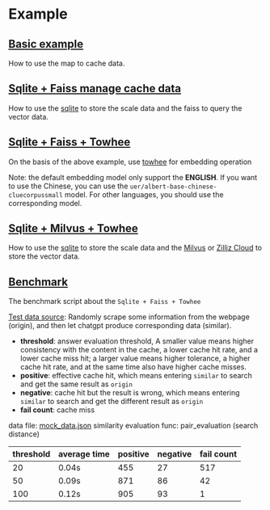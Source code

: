 # Example

## [Basic example](map/map_manager.py)

How to use the map to cache data.

## [Sqlite + Faiss manage cache data](sqlite_faiss_mock/sqlite_faiss_mock.py)

How to use the [sqlite](https://www.sqlite.org/index.html) to store the scale data and the faiss to query the vector data.

## [Sqlite + Faiss + Towhee](sqlite_faiss_towhee/sqlite_faiss_towhee.py)

On the basis of the above example, use [towhee](https://towhee.io/) for embedding operation

Note: the default embedding model only support the **ENGLISH**. If you want to use the Chinese, you can use the `uer/albert-base-chinese-cluecorpussmall` model. For other languages, you should use the corresponding model.

## [Sqlite + Milvus + Towhee](sqlite_milvus_mock/sqlite_milvus_mock.py)

How to use the [sqlite](https://www.sqlite.org/index.html) to store the scale data and the [Milvus](https://milvus.io/docs) or [Zilliz Cloud](https://cloud.zilliz.com/) to store the vector data.

## [Benchmark](benchmark/benchmark_sqlite_faiss_towhee.py)

The benchmark script about the `Sqlite + Faiss + Towhee`

[Test data source](benchmark/mock_data.json): Randomly scrape some information from the webpage (origin), and then let chatgpt produce corresponding data (similar).

- **threshold**: answer evaluation threshold, A smaller value means higher consistency with the content in the cache, a lower cache hit rate, and a lower cache miss hit; a larger value means higher tolerance, a higher cache hit rate, and at the same time also have higher cache misses.
- **positive**: effective cache hit, which means entering `similar` to search and get the same result as `origin`
- **negative**: cache hit but the result is wrong, which means entering `similar` to search and get the different result as `origin`
- **fail count**: cache miss

data file: [mock_data.json](benchmark/mock_data.json)
similarity evaluation func: pair_evaluation (search distance)

 | threshold | average time | positive | negative | fail count |
|-----------|--------------|----------|----------|------------|
| 20        | 0.04s        | 455      | 27       | 517        |
| 50        | 0.09s        | 871      | 86       | 42         |
| 100       | 0.12s        | 905      | 93       | 1          |
